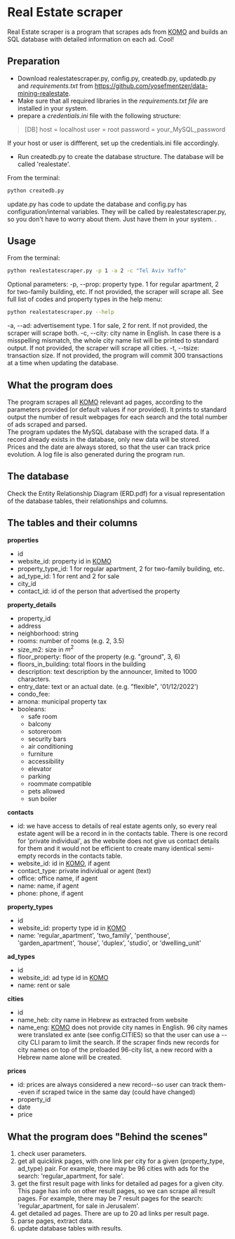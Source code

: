 # Real Estate scraper
Real Estate scraper is a program that scrapes ads from [KOMO](https://www.komo.co.il) and builds an SQL database with detailed information on each ad. Cool!

## Preparation
- Download realestatescraper.py, config.py, createdb.py, updatedb.py and *requirements.txt* from https://github.com/yosefmentzer/data-mining-realestate.
- Make sure that all required libraries in the *requirements.txt file* are installed in your system.
- prepare a *credentials.ini* file with the following structure:

> [DB]
host = localhost
user = root
password = your_MySQL_password

If your host or user is diffferent, set up the credentials.ini file accordingly.

- Run createdb.py to create the database structure. The database will be called 'realestate'.

From the terminal:
```bash
python createdb.py
```
update.py has code to update the database and config.py has configuration/internal variables. They will be called by realestatescraper.py, so you don't have to worry about them. Just have them in your system. .

## Usage
From the terminal:
```bash
python realestatescraper.py -p 1 -a 2 -c "Tel Aviv Yaffo"
```
Optional parameters:
-p, --prop: property type. 1 for regular apartment, 2 for two-family building, etc. If not provided, the scraper will scrape all. See full list of codes and property types in the help menu:
```bash
python realestatescraper.py --help
```
-a, --ad: advertisement type. 1 for sale, 2 for rent. If not provided, the scraper will scrape both.
-c, --city: city name in English. In case there is a misspelling mismatch, the whole city name list will be printed to standard output. If not provided, the scraper will scrape all cities.
-t, --tsize: transaction size. If not provided, the program will commit 300 transactions at a time when updating the database.

## What the program does
The program scrapes all [KOMO](https://www.komo.co.il) relevant ad pages, according to the parameters provided (or default values if nor provided).
It prints to standard output the number of result webpages for each search and the total number of ads scraped and parsed.  
The program updates the MySQL database with the scraped data.
If a record already exists in the database, only new data will be stored.  
Prices and the date are always stored, so that the user can track price evolution.
A log file is also generated during the program run.

## The database
Check the Entity Relationship Diagram (ERD.pdf) for a visual representation of the database tables, their relationships and columns.


## The tables and their columns

**properties**
- id
- website_id: property id in [KOMO](https://www.komo.co.il)
- property_type_id: 1 for regular apartment, 2 for two-family building, etc.
- ad_type_id: 1 for rent and 2 for sale
- city_id
- contact_id: id of the person that advertised the property

**property_details**
- property_id
- address
- neighborhood: string
- rooms: number of rooms (e.g. 2, 3.5)
- size_m2: size in $m^2$
- floor_property: floor of the property (e.g. "ground", 3, 6) 
- floors_in_building: total floors in the building
- description: text description by the announcer, limited to 1000 characters.
- entry_date: text or an actual date. (e.g. "flexible", '01/12/2022')  
- condo_fee:
- arnona: municipal property tax
- booleans:
    - safe room
    - balcony
    - sotoreroom
    - security bars
    - air conditioning
    - furniture
    - accessibility
    - elevator
    - parking
    - roommate compatible
    - pets allowed
    - sun boiler
    
**contacts**
- id:  we have access to details of real estate agents only, so every real estate agent will be a record in in the contacts table. There is one record for 'private individual', as the website does not give us contact details for them and it would not be efficient to create many identical semi-empty records in the contacts table.
- website_id: id in [KOMO](https://www.komo.co.il), if agent
- contact_type: private individual or agent (text)
- office: office name, if agent
- name: name, if agent
- phone: phone, if agent

**property_types**
- id
- website_id: property type id in [KOMO](https://www.komo.co.il)
- name: 'regular_apartment',  'two_family',  'penthouse',  'garden_apartment',  'house',  'duplex', 'studio',  or 'dwelling_unit'

**ad_types**
- id
- website_id: ad type id in [KOMO](https://www.komo.co.il)
- name: rent or sale

**cities**
- id
- name_heb: city name in Hebrew as extracted from website
- name_eng: [KOMO](https://www.komo.co.il) does not provide city names in English. 96 city names were translated ex ante (see config.CITIES) so that the user can use a --city CLI param to limit the search.  If the scraper finds new records for city names on top of the preloaded 96-city list, a new record with a Hebrew name alone will be created.

**prices**
- id: prices are always considered a new record--so user can track them--even if scraped twice in the same day (could have changed)
- property_id
- date
- price

## What the program does "Behind the scenes"

1. check user parameters.
2. get all quicklink pages, with one link per city for a given (property_type, ad_type) pair. For example, there may be 96 cities with ads for the search: 'regular_apartment, for sale'.
3. get the first result page with links for detailed ad pages for a given city. This page has info on other result pages, so we can scrape all result pages. For example, there may be 7 result pages for the search: 'regular_apartment, for sale in Jerusalem'.
4. get detailed ad pages. There are up to 20 ad links per result page.
5. parse pages, extract data.
6. update database tables with results.